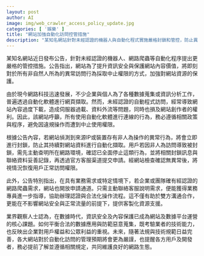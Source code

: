 ```yaml
---
layout: post
author: AI
image: img/web_crawler_access_policy_update.jpg
categories: [ '娛樂' ]
title: "網站加強自動化訪問控管措施"
description: "某知名網站針對未經認證的機器人與自動化程式實施嚴格封鎖和管控，防止異常流量與資料外洩，呼籲有業務需求者申請合法認證，共同維護資訊安全與網站資源價值。"
---
```

某知名網站近日發布公告，針對未經認證的機器人、網路爬蟲等自動化程序提出更嚴格的管控措施。公告指出，網站為了提升資訊安全與保護網站內容價值，將即刻對於所有非自然人所為的異常訪問行為採取中止權限的方式，加強對網站資源的保護。

由於現今網路科技迅速發展，不少企業與個人為了各種數據蒐集或資訊分析工作，普遍透過自動化軟體進行網頁擷取。然而，未經認證的自動程式訪問，經常導致網站內容過度下載，造成伺服器過載、資料外流等問題，同時也損及網站創作者的權利。因此，該網站呼籲，所有使用自動化軟體進行連線的行為，務必遵循相關政策與程序，避免因違規操作而遭到中止使用權限。

根據公告內容，若網站偵測到來源IP或裝置存有非人為操作的異常行為，將會立即進行封鎖，防止其持續對網站資料進行自動化擷取。用戶若因非人為訪問導致被封鎖，需先主動查明所在網路環境，確認已全面停止這類行為，並將相關封鎖訊息與聯絡資料妥善記錄，再透過官方客服渠道提交申請。經網站檢查確認無異常後，將視情況恢復用戶正常訪問權限。

此外，公告特別指出，在具有業務需求或特定情境下，若企業或團隊確有經認證的網路爬蟲需求，網站也開放申請通道。只需主動聯絡客服說明需求，便能獲得業務專員進一步指導，協助辦理認證與合法化操作流程。這不僅有助於雙方溝通合作，更能在不影響網站安全與正常流量的前提下，提供客製化資源支援。

業界觀察人士認為，在數據時代，資訊安全及內容保護已成為網站及數據平台運營的核心課題。如何平衡合法的數據應用與防範惡意蒐集，既考驗業者的技術能力，也反映出企業對用戶權益和公眾利益的重視。未來，隨著法規與技術規範日益完善，各大網站對於自動化訪問的管理預期將會更為嚴謹，也提醒各方用戶及開發者，務必提前了解並遵循相關規定，共同維護良好的網路生態。